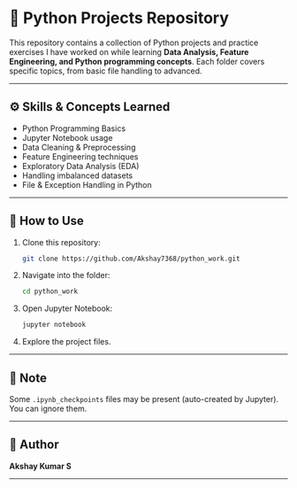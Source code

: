 # 🐍 Python Projects Repository

This repository contains a collection of Python projects and practice exercises I have worked on while learning **Data Analysis, Feature Engineering, and Python programming concepts**.
Each folder covers specific topics, from basic file handling to advanced.

---

## ⚙️ Skills & Concepts Learned

* Python Programming Basics
* Jupyter Notebook usage
* Data Cleaning & Preprocessing
* Feature Engineering techniques
* Exploratory Data Analysis (EDA)
* Handling imbalanced datasets
* File & Exception Handling in Python

---

## 🚀 How to Use

1. Clone this repository:

   ```bash
   git clone https://github.com/Akshay7368/python_work.git
   ```
2. Navigate into the folder:

   ```bash
   cd python_work
   ```
3. Open Jupyter Notebook:

   ```bash
   jupyter notebook
   ```
4. Explore the project files.

---

## 📌 Note

Some `.ipynb_checkpoints` files may be present (auto-created by Jupyter). You can ignore them.

---

## 🔗 Author

**Akshay Kumar S**

---
